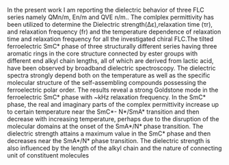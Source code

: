 In the present work I am reporting the dielectric behavior of three FLC series namely QMn/m, En/m and 
QVE n/m..
The comlplex permittivity has been utilized to determine the Dielectric strength(∆ε),relaxation time (τr), 
and relaxation frequency (fr) and the temperature dependence of relaxation time and relaxation frequency 
for all the investigated chiral FLC.The tilted ferroelectric SmC* phase of three structurally different series 
having three aromatic rings in the core structure connected by ester groups with different end alkyl chain 
lengths, all of which are derived from lactic acid, have been observed by broadband dielectric spectroscopy. 
The dielectric spectra strongly depend both on the temperature as well as the specific molecular structure 
of the self-assembling compounds possessing the ferroelectric polar order. The results reveal a strong 
Goldstone mode in the ferroelectric SmC* phase with ~kHz relaxation frequency. In the SmC* phase, the 
real and imaginary parts of the complex permittivity increase up to certain temperature near the SmC*-
N*/SmA* transition and then decrease with increasing temperature, perhaps due to the disruption of the 
molecular domains at the onset of the SmA*/N* phase transition. The dielectric strength attains a maximum 
value in the SmC* phase and then decreases near the SmA*/N* phase transition. The dielectric strength is 
also influenced by the length of the alkyl chain and the nature of connecting unit of constituent molecules
